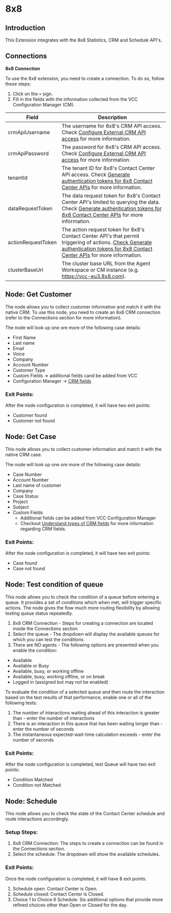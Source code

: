 # 8x8

## Introduction
This Extension integrates with the 8x8 Statistics, CRM and Schedule API's.

## Connections

**8x8 Connection**

To use the 8x8 extension, you need to create a connection. To do so, follow these steps:
1. Click on the `+` sign.
2. Fill in the fields with the information collected from the VCC Configuration Manager (CM).

| Field               | Description                                                                                                                                                                                                                                                                                    |
| ------------------- |------------------------------------------------------------------------------------------------------------------------------------------------------------------------------------------------------------------------------------------------------------------------------------------------|
| crmApiUsername      | The username for 8x8's CRM API access. Check [Configure External CRM API access](https://docs.8x8.com/8x8WebHelp/VCC/configuration-manager-General/content/integrationcrmapitab.htm) for more information. |
| crmApiPassword      | The password for 8x8's CRM API access. Check [Configure External CRM API access](https://docs.8x8.com/8x8WebHelp/VCC/configuration-manager-General/content/integrationcrmapitab.htm) for more information.|
| tenantId            | The tenant ID for 8x8's Contact Center API access. Check [Generate authentication tokens for 8x8 Contact Center APIs](https://docs.8x8.com/8x8WebHelp/VCC/configuration-manager-General/content/integrationapitokentab.htm) for more information. |
| dataRequestToken    | The data request token for 8x8's Contact Center API's limited to querying the data. Check [Generate authentication tokens for 8x8 Contact Center APIs](https://docs.8x8.com/8x8WebHelp/VCC/configuration-manager-General/content/integrationapitokentab.htm) for more information. |
| actionRequestToken  | The action request token for 8x8's Contact Center API's that permit triggering of actions. [Check Generate authentication tokens for 8x8 Contact Center APIs](https://docs.8x8.com/8x8WebHelp/VCC/configuration-manager-General/content/integrationapitokentab.htm) for more information. |
| clusterBaseUrl      | The cluster base URL from the Agent Workspace or CM instance (e.g. https://vcc-eu3.8x8.com). |


## Node: Get Customer

The node allows you to collect customer information and match it with the native CRM. To use this node, you need to create an 8x8 CRM connection (refer to the Connections section for more information).

The node will look up one ore more of the following case details:
* First Name
* Last name
* Email
* Voice
* Company
* Account Number
* Customer Type
* Custom Fields -> additional fields cand be added from VCC
* Configuration Manager
              -> [CRM fields](https://docs.8x8.com/8x8WebHelp/VCC/configuration-manager-general/content/crmcustomfieldstypes.htm)

### Exit Points:
After the node configuration is completed, it will have two exit points:
* Customer found
* Customer not found


## Node: Get Case

This node allows you to collect customer information and match it with the native CRM case.

The node will look up one ore more of the following case details:
- Case Number
- Account Number
- Last name of customer
- Company
- Case Status
- Project
- Subject
- Custom Fields
  - Additional fields can be added from VCC Configuration Manager
  - Checkout [Understand types of CRM fields](https://docs.8x8.com/8x8WebHelp/VCC/configuration-manager-General/content/crmcustomfieldstypes.htm) for more information regarding CRM fields.


### Exit Points:
After the node configuration is completed, it will have two exit points:
- Case found
- Case not found


## Node: Test condition of queue

This node allows you to check the condition of a queue before entering a queue. It provides a set of conditions
which when met, will trigger specific actions. The node gives the flow much more routing flexibility by allowing testing queue status repeatedly.

1. 8x8 CRM Connection - Steps for creating a connection are located inside the Connections section
2. Select the queue - The dropdown will display the available queues for which you can test the conditions
3. There are NO agents - The following options are presented when you enable the condition:
  * Available
  * Available or Busy
  * Available, busy, or working offline
  * Available, busy, working offline, or on break
  * Logged in (assigned but may not be enabled)

To evaluate the condition of a selected queue and then route the interaction based on the test results of that performance, enable one or all of the following tests:
1. The number of interactions waiting ahead of this interaction is greater than - enter the number of interactions
2. There is an interaction in this queue that has been waiting longer than - enter the number of seconds
3. The instantaneous expected-wait-time calculation exceeds - enter the number of seconds

### Exit Points:
After the node configuration is completed, test Queue will have two exit points:
* Condition Matched
* Condition not Matched

## Node: Schedule

This node allows you to check the state of the Contact Center schedule and route interactions accordingly.

### Setup Steps:

1. 8x8 CRM Connection: The steps to create a connection can be found in the Connections section.
2. Select the schedule: The dropdown will show the available schedules.

### Exit Points:

Once the node configuration is completed, it will have 8 exit points:
1. Schedule open: Contact Center is Open.
2. Schedule closed: Contact Center is Closed.
3. Choice 1 to Choice 6 Schedule: Six additional options that provide more refined choices other than Open or Closed for the day.




